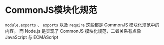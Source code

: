 # CommonJS模块化规范

`module.exports` 、 `exports` 以及 `require` 这些都是 CommonJS 模块化规范中的内容。 而 Node.js 是实现了 CommonJS 模块化规范，二者关系有点像 JavaScript 与 ECMAScript